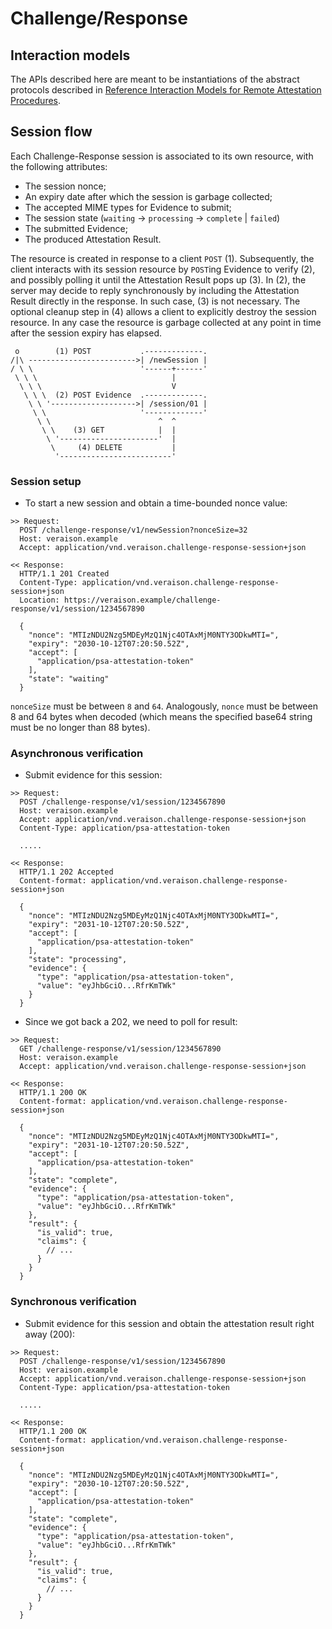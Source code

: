 # Challenge/Response

## Interaction models

The APIs described here are meant to be instantiations of the abstract
protocols described in [Reference Interaction Models for Remote Attestation
Procedures](https://datatracker.ietf.org/doc/draft-ietf-rats-reference-interaction-models/).

## Session flow

Each Challenge-Response session is associated to its own resource, with the
following attributes:

* The session nonce;
* An expiry date after which the session is garbage collected;
* The accepted MIME types for Evidence to submit;
* The session state (`waiting` -> `processing` -> `complete` | `failed`)
* The submitted Evidence;
* The produced Attestation Result.

The resource is created in response to a client `POST` (1).  Subsequently, the
client interacts with its session resource by `POST`ing Evidence to verify (2),
and possibly polling it until the Attestation Result pops up (3).  In (2), the
server may decide to reply synchronously by including the Attestation Result
directly in the response.  In such case, (3) is not necessary.  The optional
cleanup step in (4) allows a client to explicitly destroy the session resource.
In any case the resource is garbage collected at any point in time after the
session expiry has elapsed.

```
 o        (1) POST           .-------------.
/|\ ------------------------>| /newSession |
/ \ \                        '------+------'
 \ \ \                              |
  \ \ \                             V
   \ \ \  (2) POST Evidence  .-------------.
    \ \ '------------------->| /session/01 |
     \ \                     '-------------'
      \ \                        ^  ^
       \ \    (3) GET            |  |
        \ '----------------------'  |
         \     (4) DELETE           |
          '-------------------------'
```

### Session setup

* To start a new session and obtain a time-bounded nonce value:

```
>> Request:
  POST /challenge-response/v1/newSession?nonceSize=32
  Host: veraison.example
  Accept: application/vnd.veraison.challenge-response-session+json

<< Response:
  HTTP/1.1 201 Created
  Content-Type: application/vnd.veraison.challenge-response-session+json
  Location: https://veraison.example/challenge-response/v1/session/1234567890

  {
    "nonce": "MTIzNDU2Nzg5MDEyMzQ1Njc4OTAxMjM0NTY3ODkwMTI=",
    "expiry": "2030-10-12T07:20:50.52Z",
    "accept": [
      "application/psa-attestation-token"
    ],
    "state": "waiting"
  }
```

`nonceSize` must be between `8` and `64`. Analogously, `nonce` must be between
8 and 64 bytes when decoded (which means the specified base64 string must be no
longer than 88 bytes).

### Asynchronous verification

* Submit evidence for this session:

```
>> Request:
  POST /challenge-response/v1/session/1234567890
  Host: veraison.example
  Accept: application/vnd.veraison.challenge-response-session+json
  Content-Type: application/psa-attestation-token

  .....

<< Response:
  HTTP/1.1 202 Accepted
  Content-format: application/vnd.veraison.challenge-response-session+json

  {
    "nonce": "MTIzNDU2Nzg5MDEyMzQ1Njc4OTAxMjM0NTY3ODkwMTI=",
    "expiry": "2031-10-12T07:20:50.52Z",
    "accept": [
      "application/psa-attestation-token"
    ],
    "state": "processing",
    "evidence": {
      "type": "application/psa-attestation-token",
      "value": "eyJhbGciO...RfrKmTWk"
    }
  }
```

* Since we got back a 202, we need to poll for result:

```
>> Request:
  GET /challenge-response/v1/session/1234567890
  Host: veraison.example
  Accept: application/vnd.veraison.challenge-response-session+json

<< Response:
  HTTP/1.1 200 OK
  Content-format: application/vnd.veraison.challenge-response-session+json

  {
    "nonce": "MTIzNDU2Nzg5MDEyMzQ1Njc4OTAxMjM0NTY3ODkwMTI=",
    "expiry": "2031-10-12T07:20:50.52Z",
    "accept": [
      "application/psa-attestation-token"
    ],
    "state": "complete",
    "evidence": {
      "type": "application/psa-attestation-token",
      "value": "eyJhbGciO...RfrKmTWk"
    },
    "result": {
      "is_valid": true,
      "claims": {
        // ...
      }
    }
  }
```

### Synchronous verification

* Submit evidence for this session and obtain the attestation result right away
  (200):

```
>> Request:
  POST /challenge-response/v1/session/1234567890
  Host: veraison.example
  Accept: application/vnd.veraison.challenge-response-session+json
  Content-Type: application/psa-attestation-token

  .....

<< Response:
  HTTP/1.1 200 OK
  Content-format: application/vnd.veraison.challenge-response-session+json

  {
    "nonce": "MTIzNDU2Nzg5MDEyMzQ1Njc4OTAxMjM0NTY3ODkwMTI=",
    "expiry": "2030-10-12T07:20:50.52Z",
    "accept": [
      "application/psa-attestation-token"
    ],
    "state": "complete",
    "evidence": {
      "type": "application/psa-attestation-token",
      "value": "eyJhbGciO...RfrKmTWk"
    },
    "result": {
      "is_valid": true,
      "claims": {
        // ...
      }
    }
  }
```
